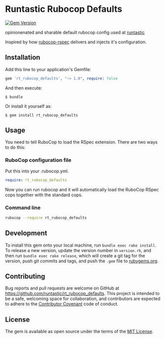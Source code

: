 # Runtastic Rubocop Defaults

[![Gem Version](https://badge.fury.io/rb/rt_rubocop_defaults.svg)](https://badge.fury.io/rb/rt_rubocop_defaults)

opinionenated and sharable default rubocop config used at [runtastic](https://runtastic.com)

Inspired by how [rubocop-rspec](https://github.com/backus/rubocop-rspec) delivers and injects it's configuration.


## Installation

Add this line to your application's Gemfile:

```ruby
gem 'rt_rubocop_defaults', "~> 1.0", require: false
```

And then execute:

    $ bundle

Or install it yourself as:

    $ gem install rt_rubocop_defaults

## Usage

You need to tell RuboCop to load the RSpec extension. There are two ways to do this:

### RuboCop configuration file

Put this into your .rubocop.yml.

```yml
require: rt_rubocop_defaults
```

Now you can run rubocop and it will automatically load the RuboCop RSpec cops together with the standard cops.

### Command line

```sh
rubocop --require rt_rubocop_defaults
```

## Development

To install this gem onto your local machine, run `bundle exec rake install`. To
release a new version, update the version number in `version.rb`, and then run
`bundle exec rake release`, which will create a git tag for the version, push
git commits and tags, and push the `.gem` file
to [rubygems.org](https://rubygems.org).

## Contributing

Bug reports and pull requests are welcome on GitHub at
https://github.com/runtastic/rt_rubocop_defaults. This project is intended to be a safe,
welcoming space for collaboration, and contributors are expected to adhere to
the [Contributor Covenant](http://contributor-covenant.org) code of conduct.

## License

The gem is available as open source under the terms of
the [MIT License](http://opensource.org/licenses/MIT).
